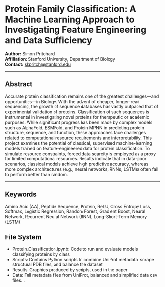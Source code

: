# Protein Family Classification: A Machine Learning Approach to Investigating Feature Engineering and Data Sufficiency

**Author:** Simon Pritchard  
**Affiliation:** Stanford University, Department of Biology  
**Contact:** [skpritch@stanford.edu](mailto:skpritch@stanford.edu)

---

## Abstract

Accurate protein classification remains one of the greatest challenges—and opportunities—in Biology. With the advent of cheaper, longer-read sequencing, the growth of sequence databases has vastly outpaced that of experimental validation of proteins. Classification of such sequences is instrumental in investigating novel proteins for therapeutic or academic purposes. While significant progress has been made by complex models such as AlphaFold, ESMFold, and Protein MPNN in predicting protein structure, sequence, and function, these approaches face challenges related to computational resource requirements and interpretability. This project examines the potential of classical, supervised machine-learning models trained on feature-engineered data for protein classification. To simulate resource constraints, forced data scarcity is employed as a proxy for limited computational resources. Results indicate that in data-poor scenarios, classical models achieve high predictive accuracy, whereas more complex architectures (e.g., neural networks, RNNs, LSTMs) often fail to perform better than random.

---

## Keywords
Amino Acid (AA), Peptide Sequence, Protein, ReLU, Cross Entropy Loss, Softmax, Logistic Regression, Random Forest, Gradient Boost, Neural Network, Recurrent Neural Network (RNN), Long-Short-Term Memory (LSTM)  

## File System
- Protein_Classification.ipynb: Code to run and evaluate models classifying proteins by class
- Scripts: Contains Python scripts to combine UniProt metadata, scrape structural PDB files, and balance the dataset
- Results: Graphics produced by scripts, used in the paper
- Data: Full metadata files from UniProt, balanced and simplified data csv files. .

